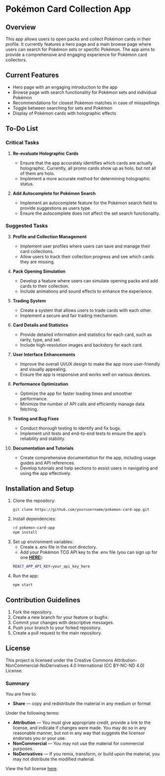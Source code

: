 
# Pokémon Card Collection App

## Overview

This app allows users to open packs and collect Pokémon cards in their profile. It currently features a hero page and a main browse page where users can search for Pokémon sets or specific Pokémon. The app aims to provide a comprehensive and engaging experience for Pokémon card collectors.

## Current Features

- Hero page with an engaging introduction to the app
- Browse page with search functionality for Pokémon sets and individual Pokémon
- Recommendations for closest Pokémon matches in case of misspellings
- Toggle between searching for sets and Pokémon
- Display of Pokémon cards with holographic effects

## To-Do List

### Critical Tasks

1. **Re-evaluate Holographic Cards**
   - Ensure that the app accurately identifies which cards are actually holographic. Currently, all promo cards show up as holo, but not all of them are holo.
   - Implement a more accurate method for determining holographic status.

2. **Add Autocomplete for Pokémon Search**
   - Implement an autocomplete feature for the Pokémon search field to provide suggestions as users type.
   - Ensure the autocomplete does not affect the set search functionality.

### Suggested Tasks

3. **Profile and Collection Management**
   - Implement user profiles where users can save and manage their card collections.
   - Allow users to track their collection progress and see which cards they are missing.

4. **Pack Opening Simulation**
   - Develop a feature where users can simulate opening packs and add cards to their collection.
   - Include animations and sound effects to enhance the experience.

5. **Trading System**
   - Create a system that allows users to trade cards with each other.
   - Implement a secure and fair trading mechanism.

6. **Card Details and Statistics**
   - Provide detailed information and statistics for each card, such as rarity, type, and set.
   - Include high-resolution images and backstory for each card.

7. **User Interface Enhancements**
   - Improve the overall UI/UX design to make the app more user-friendly and visually appealing.
   - Ensure the app is responsive and works well on various devices.

8. **Performance Optimization**
   - Optimize the app for faster loading times and smoother performance.
   - Minimize the number of API calls and efficiently manage data fetching.

9. **Testing and Bug Fixes**
   - Conduct thorough testing to identify and fix bugs.
   - Implement unit tests and end-to-end tests to ensure the app's reliability and stability.

10. **Documentation and Tutorials**
    - Create comprehensive documentation for the app, including usage guides and API references.
    - Develop tutorials and help sections to assist users in navigating and using the app effectively.

## Installation and Setup

1. Clone the repository:
   ```sh
   git clone https://github.com/yourusername/pokemon-card-app.git
2. Install dependencies:
   ```sh
   cd pokemon-card-app
   npm install
3. Set up environment variables:
   - Create a .env file in the root directory.
   - Add your Pokémon TCG API key to the .env file (you can sign up for one [**HERE**](https://dev.pokemontcg.io/)):
   ```sh
   REACT_APP_API_KEY=your_api_key_here
4. Run the app:
   ```sh
   npm start
## Contribution Guidelines
1. Fork the repository.
2. Create a new branch for your feature or bugfix.
3. Commit your changes with descriptive messages.
4. Push your branch to your forked repository.
5. Create a pull request to the main repository.

## License

This project is licensed under the Creative Commons Attribution-NonCommercial-NoDerivatives 4.0 International (CC BY-NC-ND 4.0) License.

### Summary

You are free to:

- **Share** — copy and redistribute the material in any medium or format

Under the following terms:

- **Attribution** — You must give appropriate credit, provide a link to the license, and indicate if changes were made. You may do so in any reasonable manner, but not in any way that suggests the licensor endorses you or your use.
- **NonCommercial** — You may not use the material for commercial purposes.
- **NoDerivatives** — If you remix, transform, or build upon the material, you may not distribute the modified material.

View the full license [here](https://creativecommons.org/licenses/by-nc-nd/4.0/legalcode).




